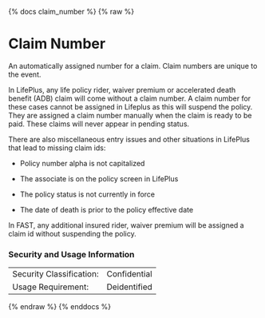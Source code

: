{% docs claim_number %}
{% raw %}

<a name="claim_number"></a>
# Claim Number
An automatically assigned number for a claim. Claim numbers are unique to the event.  

In LifePlus, any life policy rider, waiver premium or accelerated death benefit (ADB) claim will
come without a claim number. A claim number for these cases cannot be assigned in Lifeplus as
this will suspend the policy. They are assigned a claim number manually when the claim is ready
to be paid. These claims will never appear in pending status.

There are also miscellaneous entry issues and other situations in LifePlus that lead to missing 
claim ids:

- Policy number alpha is not capitalized

- The associate is on the policy screen in LifePlus

- The policy status is not currently in force 

- The date of death is prior to the policy effective date

In FAST, any additional insured rider, waiver premium will be assigned a claim id without suspending
the policy. 

### Security and Usage Information
|                          |              |
|--------------------------|--------------|
| Security Classification: | Confidential |
| Usage Requirement:       | Deidentified |

{% endraw %}
{% enddocs %}
